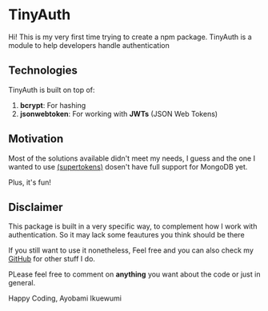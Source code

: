 # TinyAuth

Hi! This is my very first time trying to create a npm package. TinyAuth is a module to help developers handle authentication

## Technologies

TinyAuth is built on top of:

1. **bcrypt**: For hashing
2. **jsonwebtoken**: For working with **JWTs** (JSON Web Tokens)

## Motivation

Most of the solutions available didn't meet my needs, I guess and the one I wanted to use [(supertokens)](https://supertokens.com) dosen't have full support for MongoDB yet.

Plus, it's fun!

## Disclaimer

This package is built in a very specific way, to complement how I work with authentication. So it may lack some feautures you think should be there

If you still want to use it nonetheless, Feel free and you can also check my [GitHub](https://github.com/Ikuewumi) for other stuff I do.

PLease feel free to comment on **anything** you want about the code or just in general.

Happy Coding,
Ayobami Ikuewumi
